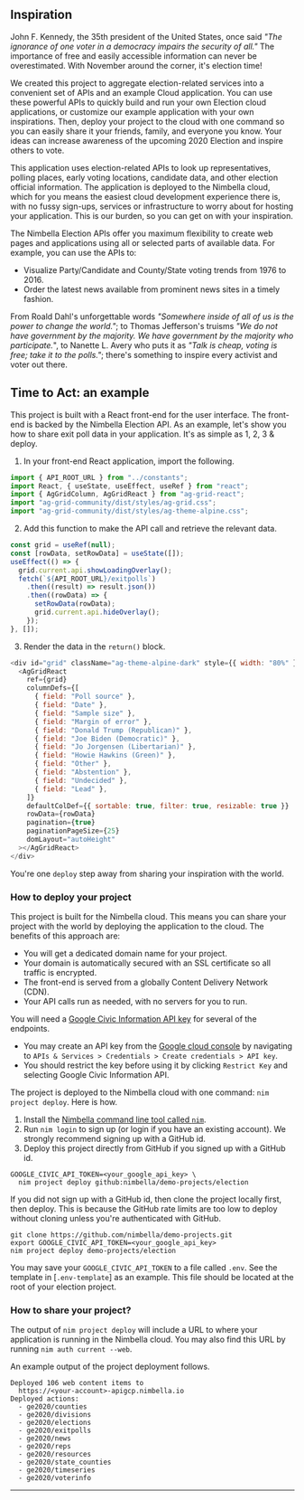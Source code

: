 ## Inspiration

John F. Kennedy, the 35th president of the United States, once said _"The ignorance of one voter in a democracy impairs the security of all."_ The importance of free and easily accessible information can never be overestimated. With November around the corner, it's election time!

We created this project to aggregate election-related services into a convenient set of APIs and an example Cloud application. You can use these powerful APIs to quickly build and run your own Election cloud applications, or customize our example application with your own inspirations. Then, deploy your project to the cloud with one command so you can easily share it your friends, family, and everyone you know. Your ideas can increase awareness of the upcoming 2020 Election and inspire others to vote.

This application uses election-related APIs to look up representatives, polling places, early voting locations, candidate data, and other election official information. The application is deployed to the Nimbella cloud, which for you means the easiest cloud development experience there is, with no fussy sign-ups, services or infrastructure to worry about for hosting your application. This is our burden, so you can get on with your inspiration.

The Nimbella Election APIs offer you maximum flexibility to create web pages and applications using all or selected parts of available data.
For example, you can use the APIs to:
- Visualize Party/Candidate and County/State voting trends from 1976 to 2016.
- Order the latest news available from prominent news sites in a timely fashion.

From Roald Dahl's unforgettable words _"Somewhere inside of all of us is the power to change the world."_; to Thomas Jefferson's truisms _"We do not have government by the majority. We have government by the majority who participate._", to Nanette L. Avery who puts it as _"Talk is cheap, voting is free; take it to the polls."_; there's something to inspire every activist and voter out there.

## Time to Act: an example

This project is built with a React front-end for the user interface. The front-end is backed by the Nimbella Election API.
As an example, let's show you how to share exit poll data in your application. It's as simple as 1, 2, 3 & deploy.

1. In your front-end React application, import the following.
```js
import { API_ROOT_URL } from "../constants";
import React, { useState, useEffect, useRef } from "react";
import { AgGridColumn, AgGridReact } from "ag-grid-react";
import "ag-grid-community/dist/styles/ag-grid.css";
import "ag-grid-community/dist/styles/ag-theme-alpine.css";
```

2. Add this function to make the API call and retrieve the relevant data.
```js
const grid = useRef(null);
const [rowData, setRowData] = useState([]);
useEffect(() => {
  grid.current.api.showLoadingOverlay();
  fetch(`${API_ROOT_URL}/exitpolls`)
    .then((result) => result.json())
    .then((rowData) => {
      setRowData(rowData);
      grid.current.api.hideOverlay();
    });
}, []);
```

3. Render the data in the `return()` block.
```js
<div id="grid" className="ag-theme-alpine-dark" style={{ width: "80%" }}>
  <AgGridReact
    ref={grid}
    columnDefs={[
      { field: "Poll source" },
      { field: "Date" },
      { field: "Sample size" },
      { field: "Margin of error" },
      { field: "Donald Trump (Republican)" },
      { field: "Joe Biden (Democratic)" },
      { field: "Jo Jorgensen (Libertarian)" },
      { field: "Howie Hawkins (Green)" },
      { field: "Other" },
      { field: "Abstention" },
      { field: "Undecided" },
      { field: "Lead" },
    ]}
    defaultColDef={{ sortable: true, filter: true, resizable: true }}
    rowData={rowData}
    pagination={true}
    paginationPageSize={25}
    domLayout="autoHeight"
  ></AgGridReact>
</div>
```

You're one `deploy` step away from sharing your inspiration with the world.

### How to deploy your project

This project is built for the Nimbella cloud. This means you can share your project with the world by deploying the application
to the cloud. The benefits of this approach are:
- You will get a dedicated domain name for your project.
- Your domain is automatically secured with an SSL certificate so all traffic is encrypted.
- The front-end is served from a globally Content Delivery Network (CDN).
- Your API calls run as needed, with no servers for you to run.

You will need a [Google Civic Information API key](https://developers.google.com/civic-information) for several of the endpoints.
- You may create an API key from the [Google cloud console](https://console.cloud.google.com/) by navigating to
`APIs & Services > Credentials > Create credentials > API key`.
- You should restrict the key before using it by clicking `Restrict Key` and selecting Google Civic Information API.

The project is deployed to the Nimbella cloud with one command: `nim project deploy`. Here is how.

1. Install the [Nimbella command line tool called `nim`](https://nimbella.io/downloads/nim/nim.html#install-the-nimbella-command-line-tool-nim).
2. Run `nim login` to sign up (or login if you have an existing account). We strongly recommend signing up with a GitHub id.
3. Deploy this project directly from GitHub if you signed up with a GitHub id.

```
GOOGLE_CIVIC_API_TOKEN=<your_google_api_key> \
  nim project deploy github:nimbella/demo-projects/election
```

If you did not sign up with a GitHub id, then clone the project locally first, then deploy. This is because the GitHub rate limits are
too low to deploy without cloning unless you're authenticated with GitHub.

```
git clone https://github.com/nimbella/demo-projects.git
export GOOGLE_CIVIC_API_TOKEN=<your_google_api_key>
nim project deploy demo-projects/election
```

You may save your `GOOGLE_CIVIC_API_TOKEN` to a file called `.env`. See the template in [`.env-template`] as an example.
This file should be located at the root of your election project.

### How to share your project?

The output of `nim project deploy` will include a URL to where your application is running in the Nimbella cloud.
You may also find this URL by running `nim auth current --web`.

An example output of the project deployment follows.
```
Deployed 106 web content items to
  https://<your-account>-apigcp.nimbella.io
Deployed actions:
  - ge2020/counties
  - ge2020/divisions
  - ge2020/elections
  - ge2020/exitpolls
  - ge2020/news
  - ge2020/reps
  - ge2020/resources
  - ge2020/state_counties
  - ge2020/timeseries
  - ge2020/voterinfo
```

---
